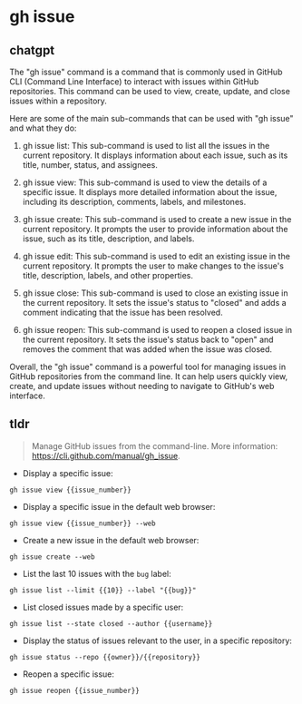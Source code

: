 # gh issue 
## chatgpt 
The "gh issue" command is a command that is commonly used in GitHub CLI (Command Line Interface) to interact with issues within GitHub repositories. This command can be used to view, create, update, and close issues within a repository.

Here are some of the main sub-commands that can be used with "gh issue" and what they do:

1. gh issue list: This sub-command is used to list all the issues in the current repository. It displays information about each issue, such as its title, number, status, and assignees.

2. gh issue view: This sub-command is used to view the details of a specific issue. It displays more detailed information about the issue, including its description, comments, labels, and milestones.

3. gh issue create: This sub-command is used to create a new issue in the current repository. It prompts the user to provide information about the issue, such as its title, description, and labels.

4. gh issue edit: This sub-command is used to edit an existing issue in the current repository. It prompts the user to make changes to the issue's title, description, labels, and other properties.

5. gh issue close: This sub-command is used to close an existing issue in the current repository. It sets the issue's status to "closed" and adds a comment indicating that the issue has been resolved.

6. gh issue reopen: This sub-command is used to reopen a closed issue in the current repository. It sets the issue's status back to "open" and removes the comment that was added when the issue was closed.

Overall, the "gh issue" command is a powerful tool for managing issues in GitHub repositories from the command line. It can help users quickly view, create, and update issues without needing to navigate to GitHub's web interface. 

## tldr 
 
> Manage GitHub issues from the command-line.
> More information: <https://cli.github.com/manual/gh_issue>.

- Display a specific issue:

`gh issue view {{issue_number}}`

- Display a specific issue in the default web browser:

`gh issue view {{issue_number}} --web`

- Create a new issue in the default web browser:

`gh issue create --web`

- List the last 10 issues with the `bug` label:

`gh issue list --limit {{10}} --label "{{bug}}"`

- List closed issues made by a specific user:

`gh issue list --state closed --author {{username}}`

- Display the status of issues relevant to the user, in a specific repository:

`gh issue status --repo {{owner}}/{{repository}}`

- Reopen a specific issue:

`gh issue reopen {{issue_number}}`
